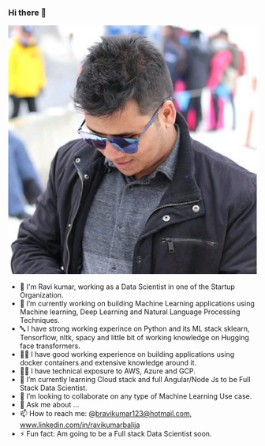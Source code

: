 ### Hi there 👋

<img src='1547058431229.jpeg'>

- 🤠 I'm Ravi kumar, working as a Data Scientist in one of the Startup Organization.
- 🔭 I’m currently working on building Machine Learning applications using Machine learning, Deep Learning and Natural Language Processing Techniques.
- 🔤 I have strong working experince on Python and its ML stack sklearn, Tensorflow, nltk, spacy and little bit of working knowledge on Hugging face transformers.
- 🤾‍♂️ I have good working experience on building applications using docker containers and extensive knowledge around it.
- 👨‍💻 I have technical exposure to AWS, Azure and GCP.
- 🌱 I’m currently learning Cloud stack and full Angular/Node Js to be Full Stack Data Scientist.
- 👯 I’m looking to collaborate on any type of Machine Learning Use case.
- 💬 Ask me about ...
- 📫 How to reach me: @bravikumar123@hotmail.com, www.linkedin.com/in/ravikumarbalija
- ⚡ Fun fact: Am going to be a Full stack Data Scientist soon.
